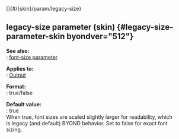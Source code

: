 []{#/{skin}/param/legacy-size}    
## legacy-size parameter (skin) {#legacy-size-parameter-skin byondver="512"}    
**See also:**    
:   [font-size parameter](/ref/%7Bskin%7D/param/font-size)    
<!-- -->    
**Applies to:**    
:   [Output](/ref/%7Bskin%7D/control/output)    
<!-- -->    
**Format:**    
:   true/false    
<!-- -->    
**Default value:**    
:   true    
When true, font sizes are scaled slightly larger for readability, which    
is legacy (and default) BYOND behavior. Set to false for exact font    
sizing.  